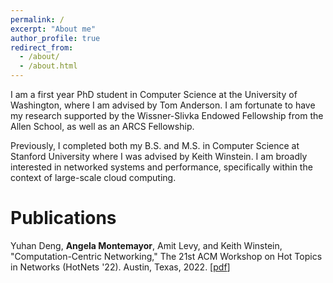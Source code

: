 ```yaml
---
permalink: /
excerpt: "About me"
author_profile: true
redirect_from: 
  - /about/
  - /about.html
---
```


I am a first year PhD student in Computer Science at the University of Washington, where I am advised by Tom Anderson. I am fortunate to have my research supported by the Wissner-Slivka Endowed Fellowship from the Allen School, as well as an ARCS Fellowship.

Previously, I completed both my B.S. and M.S. in Computer Science at Stanford University where I was advised by Keith Winstein. I am broadly interested in networked systems and performance, specifically within the context of large-scale cloud computing.

Publications
======
Yuhan Deng, **Angela Montemayor**, Amit Levy, and Keith Winstein, "Computation-Centric Networking," The 21st ACM Workshop on Hot Topics in Networks (HotNets '22). Austin, Texas, 2022. [[pdf](http://angelamontemayor.github.io/files/hotnets22-final168[77].pdf)]

